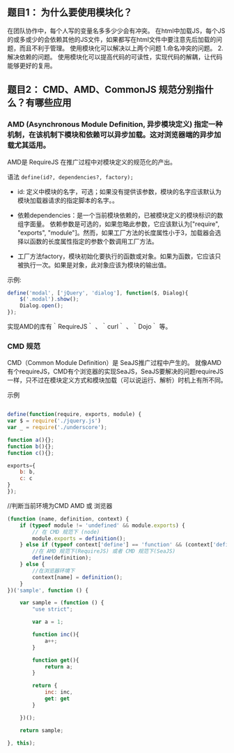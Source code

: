 ## 题目1： 为什么要使用模块化？

在团队协作中，每个人写的变量名多多少少会有冲突。
在html中加载JS，每个JS的或多或少的会依赖其他的JS文件，如果都写在html文件中要注意先后加载的问题，而且不利于管理。
使用模块化可以解决以上两个问题
1.命名冲突的问题。
2.解决依赖的问题。
使用模块化可以提高代码的可读性，实现代码的解耦，让代码能够更好的复用。

## 题目2： CMD、AMD、CommonJS 规范分别指什么？有哪些应用

### AMD (Asynchronous Module Definition, 异步模块定义) 指定一种机制，在该机制下模块和依赖可以异步加载。这对浏览器端的异步加载尤其适用。
AMD是 RequireJS 在推广过程中对模块定义的规范化的产出。

语法
`define(id?, dependencies?, factory);`

- id: 定义中模块的名字，可选；如果没有提供该参数，模块的名字应该默认为模块加载器请求的指定脚本的名字。。

- 依赖dependencies：是一个当前模块依赖的，已被模块定义的模块标识的数组字面量。 依赖参数是可选的，如果忽略此参数，它应该默认为["require", "exports", "module"]。然而，如果工厂方法的长度属性小于3，加载器会选择以函数的长度属性指定的参数个数调用工厂方法。

- 工厂方法factory，模块初始化要执行的函数或对象。如果为函数，它应该只被执行一次。如果是对象，此对象应该为模块的输出值。

示例:

```javascript
define('modal', ['jQuery', 'dialog'], function($, Dialog){
    $('.modal').show();
    Dialog.open();
});
```

实现AMD的库有｀RequireJS｀ 、｀curl｀ 、｀Dojo｀ 等。

### CMD 规范

CMD（Common Module Definition）是 SeaJS推广过程中产生的。
就像AMD有个requireJS，CMD有个浏览器的实现SeaJS，SeaJS要解决的问题requireJS⼀样，只不过在模块定义⽅式和模块加载（可以说运⾏、解析）时机上有所不同。

示例

```javascript

define(function(require, exports, module) {
var $ = require('./jquery.js')
var _ = require('./underscore');

function a(){};
function b(){};
function c(){};

exports={
    b: b,
    c: c
}
});
```


//判断当前环境为CMD AMD 或 浏览器
```javascript
(function (name, definition, context) {
    if (typeof module != 'undefined' && module.exports) {
        // 在 CMD 规范下 (node)
        module.exports = definition();
    } else if (typeof context['define'] == 'function' && (context['define']['amd'] || context['define']['cmd'])  ) {
        //在 AMD 规范下(RequireJS) 或者 CMD 规范下(SeaJS)
        define(definition);
    } else {
        //在浏览器环境下
        context[name] = definition();
    }
})('sample', function () {

    var sample = (function () {
        "use strict";

        var a = 1;

        function inc(){
            a++;
        }

        function get(){
            return a;
        }

        return {
            inc: inc,
            get: get
        }

    })();

    return sample;

}, this);
```
